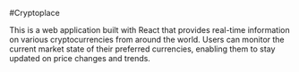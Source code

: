 #Cryptoplace

This is a web application built with React that provides real-time information on various cryptocurrencies from around the world. Users can monitor the current market state of their preferred currencies, enabling them to stay updated on price changes and trends. 
